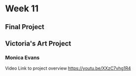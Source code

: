 # Week 11
## Final Project 
## Victoria's Art Project 
### Monica Evans 

Video Link to project overview 
https://youtu.be/XXzC7vhg1R4
